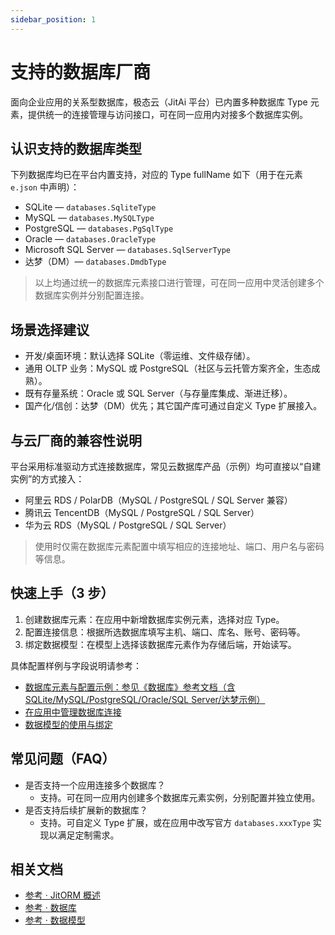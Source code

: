 ```yaml
---
sidebar_position: 1
---
```


# 支持的数据库厂商

面向企业应用的关系型数据库，极态云（JitAi 平台）已内置多种数据库 Type 元素，提供统一的连接管理与访问接口，可在同一应用内对接多个数据库实例。

## 认识支持的数据库类型

下列数据库均已在平台内置支持，对应的 Type fullName 如下（用于在元素 `e.json` 中声明）：

- SQLite — `databases.SqliteType`
- MySQL — `databases.MySQLType`
- PostgreSQL — `databases.PgSqlType`
- Oracle — `databases.OracleType`
- Microsoft SQL Server — `databases.SqlServerType`
- 达梦（DM）— `databases.DmdbType`

> 以上均通过统一的数据库元素接口进行管理，可在同一应用中灵活创建多个数据库实例并分别配置连接。

## 场景选择建议

- 开发/桌面环境：默认选择 SQLite（零运维、文件级存储）。
- 通用 OLTP 业务：MySQL 或 PostgreSQL（社区与云托管方案齐全，生态成熟）。
- 既有存量系统：Oracle 或 SQL Server（与存量库集成、渐进迁移）。
- 国产化/信创：达梦（DM）优先；其它国产库可通过自定义 Type 扩展接入。

## 与云厂商的兼容性说明

平台采用标准驱动方式连接数据库，常见云数据库产品（示例）均可直接以“自建实例”的方式接入：

- 阿里云 RDS / PolarDB（MySQL / PostgreSQL / SQL Server 兼容）
- 腾讯云 TencentDB（MySQL / PostgreSQL / SQL Server）
- 华为云 RDS（MySQL / PostgreSQL / SQL Server）

> 使用时仅需在数据库元素配置中填写相应的连接地址、端口、用户名与密码等信息。

## 快速上手（3 步）

1. 创建数据库元素：在应用中新增数据库实例元素，选择对应 Type。
2. 配置连接信息：根据所选数据库填写主机、端口、库名、账号、密码等。
3. 绑定数据模型：在模型上选择该数据库元素作为存储后端，开始读写。

具体配置样例与字段说明请参考：

- [数据库元素与配置示例：参见《数据库》参考文档（含 SQLite/MySQL/PostgreSQL/Oracle/SQL Server/达梦示例）](../../../reference/开发框架/JitORM/数据库)
- [在应用中管理数据库连接](./管理数据库连接)
- [数据模型的使用与绑定](../../../reference/开发框架/JitORM/数据模型)

## 常见问题（FAQ）

- 是否支持一个应用连接多个数据库？
  - 支持。可在同一应用内创建多个数据库元素实例，分别配置并独立使用。
- 是否支持后续扩展新的数据库？
  - 支持。可自定义 Type 扩展，或在应用中改写官方 `databases.xxxType` 实现以满足定制需求。

## 相关文档

- [参考 · JitORM 概述](../../../reference/开发框架/JitORM/index)
- [参考 · 数据库](../../../reference/开发框架/JitORM/数据库)
- [参考 · 数据模型](../../../reference/开发框架/JitORM/数据模型)
